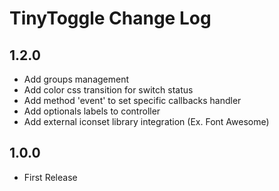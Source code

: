 # TinyToggle Change Log


## 1.2.0 
 * Add groups management
 * Add color css transition for switch status
 * Add method 'event' to set specific callbacks handler
 * Add optionals labels to controller 
 * Add external iconset library integration (Ex. Font Awesome)


## 1.0.0

 * First Release

